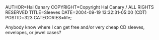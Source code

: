 AUTHOR=Hal Canary
COPYRIGHT=Copyright Hal Canary / ALL RIGHTS RESERVED
TITLE=Sleeves
DATE=2004-09-19 13:32:31-05:00 (CDT)
POSTID=323
CATEGORIES=life;

Anybody know where I can get free and/or very cheap CD sleeves, envelopes, or jewel cases?
